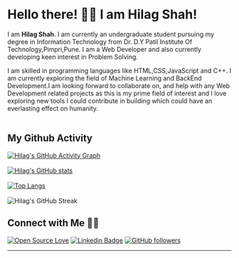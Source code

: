 # Hello there! 👋🏻 I am Hilag Shah!

I am <b>Hilag Shah</b>. I am currently an undergraduate student pursuing my degree in Information Technology from Dr. D.Y Patil Institute Of Technology,Pimpri,Pune. I am a Web Developer and also currently developing keen interest in Problem Solving.

I am skilled in programming languages like HTML,CSS,JavaScript and C++. I am currently exploring the field of Machine Learning and BackEnd Development.I am looking forward to collaborate on, and help with any Web Development related projects as this is my prime field of interest and I love exploring new tools I could contribute in building which could have an everlasting effect on humanity.
<br /><br />
## My Github Activity
[![Hilag's GitHub Activity Graph](https://activity-graph.herokuapp.com/graph?username=Vaibhavvdighe&theme=xcode)](https://github.com/Vaibhavvdighe)
<br /><br />
[![Hilag's GitHub stats](https://github-readme-stats.vercel.app/api?username=Vaibhavvdighe&show_icons=true&theme=dark&count_private=true&hide=stars,issues)](https://github.com/Vaibhavvdighe/github-readme-stats)
<br /><br />
[![Top Langs](https://github-readme-stats.vercel.app/api/top-langs/?username=Vaibhavvdighe)](https://github.com/Vaibhavvdighe/github-readme-stats) 
<br /><br />
![Hilag's GitHub Streak](https://github-readme-streak-stats.herokuapp.com/?user=Vaibhavvdighe)
<br />
## Connect with Me 🤝🏻
[![Open Source Love](https://badges.frapsoft.com/os/v2/open-source.svg?v=103)](https://github.com/Vaibhavvdighe)
[![Linkedin Badge](https://img.shields.io/badge/-Hilag%20Shah-blue?style=social&logo=Linkedin&logoColor=blue&link=https://www.linkedin.com/in/hilag-shah-802299189/)](https://www.linkedin.com/in/hilag-shah-802299189/) [![GitHub followers](https://img.shields.io/github/followers/Vaibhavvdighe?label=Follow&style=social)](https://github.com/Vaibhavvdighe/?tab=follow)
<hr />
